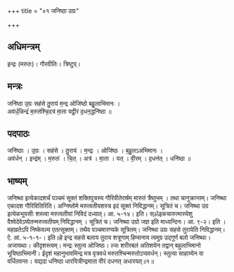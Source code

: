 +++
title = "०१ जनिष्ठा उग्रः"

+++
## अधिमन्त्रम्
इन्द्रः (मरुतः)। गौरवीतिः। त्रिष्टुप्।

## मन्त्रः
जनि॑ष्ठा उ॒ग्रः सह॑से तु॒राय॑ म॒न्द्र ओजि॑ष्ठो बहु॒लाभि॑मानः ।  
अव॑र्ध॒न्निन्द्रं॑ म॒रुत॑श्चि॒दत्र॑ मा॒ता यद्वी॒रं द॒धन॒द्धनि॑ष्ठा ॥

## पदपाठः
जनि॑ष्ठाः । उ॒ग्रः । सह॑से । तु॒राय॑ । म॒न्द्रः । ओजि॑ष्ठः । ब॒हु॒लऽअ॑भिमानः ।  
अव॑र्धन् । इन्द्र॑म् । म॒रुतः॑ । चि॒त् । अत्र॑ । मा॒ता । यत् । वी॒रम् । द॒धन॑त् । धनि॑ष्ठा ॥

## भाष्यम्
जनिष्था इत्येकादशर्चं पञ्चमं सूक्तं शक्तिपुत्रस्य गौरिवीतेरार्षम् मारुतं त्रैष्तुभम् । तथा चानुक्रान्तम्। जनिष्था एकादश गौरिवितिरिति। अग्निष्तोमे मरुत्वतीयशस्त्र इदं सूक्तं निविद्धानम्। सूत्रितं च। जनिष्था उग्र इत्येकभूयसीः शस्त्वा मरुत्वतीयां निविदं दध्यात्। आ. ५-१४। इति। स्ॐइकचारुत्मास्येशु वैश्वेदेवेऽष्येतन्मरुत्वतीयम् निविद्धानम् । सूत्रितं च। जनिष्था उग्रो जज्ञ इति माध्यन्दिनः। आ. ९-२। इति । महाव्रतेऽपि निष्केवल्य एतत्सूक्तम्। तथैव पञ्चमारण्यके सूत्रितम्। जनिष्था उग्रः सहसे तुरायेति निविद्धानम्। ऐ. आ. ५-१-१-। इति॥हे इन्द्र सहसे बलाय तुराय शत्रूणाम् हिम्सनाय त्वमुग्र उद्गूर्ण बलो जनिष्थाः। अजायथाः। कीदृशस्त्वम्। मन्द्रः स्तुत्य ओजिष्ठः। ल्जः शरीरबलं अतिशयेन तद्वान् बहुलाभिमानो भूयिष्ठाभिमानी। ईदृशं महानुभावमिन्द्र मत्र वृत्रवधे मरुतश्चिन्मरुतोऽप्यवर्धन्। स्तुत्या साहाय्येन वा वर्धितवन्तः। यद्यदा धनिष्ठा धारयित्रीन्द्रमाता वीरं दधनत् अधारयत्॥१॥